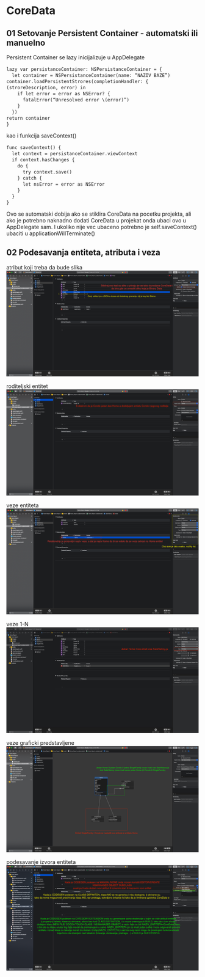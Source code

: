 # CoreData

## 01 Setovanje  Persistent Container -  automatski ili manuelno

Persistent Container se lazy inicijalizuje u AppDelegate
```
lazy var persistanceContainer: NSPersistanceContainer = {
  let container = NSPersistanceContainer(name: “NAZIV BAZE”) container.loadPersistentStrores(completionHandler: { (stroreDescription, error) in
    if let error = error as NSError? { 
      fatalError(“Unresolved error \(error)”)
    } 
  })
return container 
}
```
kao i funkcija saveContext()
```
func saveContext() {
  let context = persistanceContainer.viewContext 
  if context.hasChanges {
    do {
      try context.save()
    } catch {
      let nsError = error as NSError
    } 
  }
}
```
Ovo se automatski dobija ako se stiklira CoreData na pocetku projekta, 
ali ako je potrebno naknadno dodati CoreData u projekat onda ubaci ovo u AppDelegate sam. 
I ukoliko nije vec ubaceno potrebno je self.saveContext() ubaciti u applicationWillTerminate()

## 02 Podesavanja entiteta, atributa i veza

atribut koji treba da bude slika
![image attribute](https://github.com/Vukovi/Core-Data-Projects/blob/master/02%20Veze%2C%20parsiranje%2C%20async%20request%2C%20agregatne%20fje%2C%20sort%20descriptor%20i%20nspredicate%20-%20Home%20Report/atribut%20slike.png)

roditeljski entitet
![parent entity](https://github.com/Vukovi/Core-Data-Projects/blob/master/02%20Veze%2C%20parsiranje%2C%20async%20request%2C%20agregatne%20fje%2C%20sort%20descriptor%20i%20nspredicate%20-%20Home%20Report/Roditeljski%20Entitet.png)

veze entiteta
![relationships between entities](https://github.com/Vukovi/Core-Data-Projects/blob/master/02%20Veze%2C%20parsiranje%2C%20async%20request%2C%20agregatne%20fje%2C%20sort%20descriptor%20i%20nspredicate%20-%20Home%20Report/veze%20entiteta.png)

veze 1-N
![relationship 1-N](https://github.com/Vukovi/Core-Data-Projects/blob/master/02%20Veze%2C%20parsiranje%2C%20async%20request%2C%20agregatne%20fje%2C%20sort%20descriptor%20i%20nspredicate%20-%20Home%20Report/Veza%201-N.png)

veze graficki predstavljene
![relationships graph](https://github.com/Vukovi/Core-Data-Projects/blob/master/02%20Veze%2C%20parsiranje%2C%20async%20request%2C%20agregatne%20fje%2C%20sort%20descriptor%20i%20nspredicate%20-%20Home%20Report/Veze%20Graficki.png)

podesavanje izvora entiteta
![Codegen setting](https://github.com/Vukovi/Core-Data-Projects/blob/master/02%20Veze%2C%20parsiranje%2C%20async%20request%2C%20agregatne%20fje%2C%20sort%20descriptor%20i%20nspredicate%20-%20Home%20Report/Automatic%20MO%20Subcall%20%26%20Class%20Generation%20.png)


